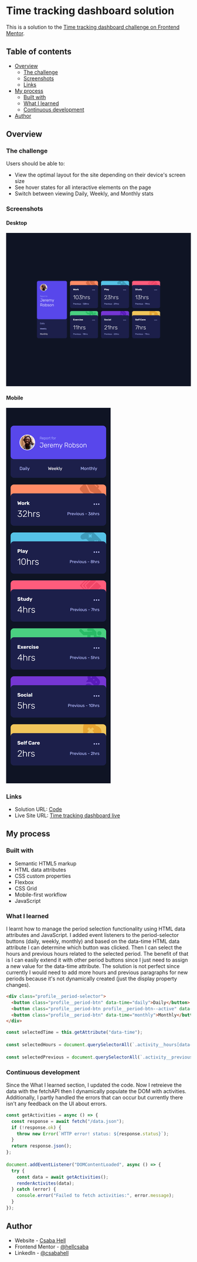# Time tracking dashboard solution

This is a solution to the [Time tracking dashboard challenge on Frontend Mentor](https://www.frontendmentor.io/challenges/time-tracking-dashboard-UIQ7167Jw).

## Table of contents

- [Overview](#overview)
  - [The challenge](#the-challenge)
  - [Screenshots](#screenshots)
  - [Links](#links)
- [My process](#my-process)
  - [Built with](#built-with)
  - [What I learned](#what-i-learned)
  - [Continuous development](#continuous-development)
- [Author](#author)

## Overview

### The challenge

Users should be able to:

- View the optimal layout for the site depending on their device's screen size
- See hover states for all interactive elements on the page
- Switch between viewing Daily, Weekly, and Monthly stats

### Screenshots

#### Desktop

![](./design/desktop-design-solution.png)

#### Mobile

![](./design/mobile-design-solution.png)

### Links

- Solution URL: [Code](https://github.com/hellcsaba/time-tracking-dashboard)
- Live Site URL: [Time tracking dashboard live](https://hellcsaba.github.io/time-tracking-dashboard/)

## My process

### Built with

- Semantic HTML5 markup
- HTML data attributes
- CSS custom properties
- Flexbox
- CSS Grid
- Mobile-first workflow
- JavaScript

### What I learned

I learnt how to manage the period selection functionality using HTML data attributes and JavaScript. I added event listeners to the period-selector buttons (daily, weekly, monthly) and based on the data-time HTML data attribute I can determine which button was clicked. Then I can select the hours and previous hours related to the selected period. The benefit of that is I can easily extend it with other period buttons since I just need to assign a new value for the data-time attribute. The solution is not perfect since currently I would need to add more hours and previous paragraphs for new periods because it's not dynamically created (just the display property changes).

```html
<div class="profile__period-selector">
  <button class="profile__period-btn" data-time="daily">Daily</button>
  <button class="profile__period-btn profile__period-btn--active" data-time="weekly">Weekly</button>
  <button class="profile__period-btn" data-time="monthly">Monthly</button>
</div>
```

```js
const selectedTime = this.getAttribute("data-time");

const selectedHours = document.querySelectorAll(`.activity__hours[data-hours="${selectedTime}"]`);

const selectedPrevious = document.querySelectorAll(`.activity__previous[data-previous="${selectedTime}"]`);
```

### Continuous development

Since the What I learned section, I updated the code. Now I retreieve the data with the fetchAPI then I dynamically populate the DOM with activities. Additionally, I partly handled the errors that can occur but currently there isn't any feedback on the UI about errors.

```js
const getActivities = async () => {
  const response = await fetch("/data.json");
  if (!response.ok) {
    throw new Error(`HTTP error! status: ${response.status}`);
  }
  return response.json();
};

document.addEventListener("DOMContentLoaded", async () => {
  try {
    const data = await getActivities();
    renderActivites(data);
  } catch (error) {
    console.error("Failed to fetch activities:", error.message);
  }
});
```

## Author

- Website - [Csaba Hell](https://github.com/hellcsaba)
- Frontend Mentor - [@hellcsaba](https://www.frontendmentor.io/profile/hellcsaba)
- LinkedIn - [@csabahell](https://www.linkedin.com/in/csabahell/)
